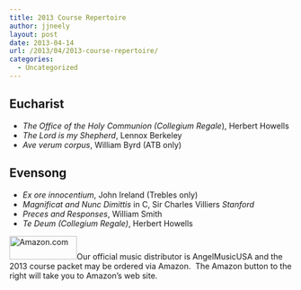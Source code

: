 ```yaml
---
title: 2013 Course Repertoire
author: jjneely
layout: post
date: 2013-04-14
url: /2013/04/2013-course-repertoire/
categories:
  - Uncategorized
---
```

## Eucharist

  * *The Office of the Holy Communion (Collegium Regale*), Herbert Howells
  * *The Lord is my Shepherd*, Lennox Berkeley
  * *Ave verum corpus*, William Byrd (ATB only)

## Evensong

  * *Ex ore innocentium*, John Ireland (Trebles only)
  * *Magnificat and Nunc Dimittis* in C, Sir Charles Villiers *Stanford*
  * *Preces and Responses*, William Smith
  * *Te Deum (Collegium Regale)*, Herbert Howells

[<img class="alignright size-full wp-image-529" alt="Amazon.com" src="/wp-content/uploads/2010/08/buy3._V192207739_.gif" width="120" height="42" />][1]Our official music distributor is AngelMusicUSA and the 2013 course packet may be ordered via Amazon.  The Amazon button to the right will take you to Amazon&#8217;s web site.

 [1]: http://www.amazon.com/gp/offer-listing/B00CBG3YTK/ref=dp_olp_new?ie=UTF8&condition=new&qid=1366204159&sr=8-1